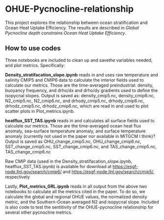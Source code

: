 # OHUE-Pycnocline-relationship

This project explores the relationship between ocean stratification and Ocean Heat Uptake Efficiency. The results are described in *Global Pycnocline depth constrains Ocean Heat Uptake Efficiency*.


## How to use codes

Three notebooks are included to clean up and savethe variables needed, and plot metrics. Specifically: 

**Density_stratifacation_slope.ipynb** reads in and uses raw temperature and salinity CMIP5 and CMIP6 data to calculate the interior fields used to calculate our metrics. Those are the time-averaged preindustrial: density, buoyancy frequency, and drho/dx and drho/dy gradients used to define the isopycnal slopes. Output is saved as: density_cmip5.nc, density_cmip6.nc, N2_cmip5.nc, N2_cmip6.nc, and drhody_cmip5.nc, drhody_cmip6.nc, drhodz_cmip5.nc, drhodz_cmip6.nc, which are read in and used to plot scatter plots in Plot_metrics.ipynb. 

**heatflux_SST_TAS.ipynb** reads in and calculates all surface fields used to calculate our metrics. Those are the time-averaged ocean heat flux anomaly, sea-surface temperature anomaly, and surface temperature anomaly (currently not used in the paper nor available in MITGCM I think)? Output is saved as OHU_change_cmip5.nc, OHU_change_cmip6.nc, SST_change_cmip5.nc, SST_change_cmip6.nc, and TAS_change_cmip5.nc, TAS_change_cmip6.nc

Raw CMIP data (used in the Density_stratifacation_slope.ipynb, heatflux_SST_TAS.ipynb) is available for download at https://esgf-node.llnl.gov/search/cmip6/ and https://esgf-node.llnl.gov/search/cmip5/, respectively

Lastly, **Plot_metrics_GRL.ipynb** reads in all output from the above two notebooks to calculate all the metrics cited in the paper. To do so, we calculate the global and regional OHUE values, the normalized density metric, and the Southern-Ocean averaged N2 and isopycnal slope. Included is also code to test the sentitivity of the OHUE-pycnocline relationship for several other pycnocline metrics.




